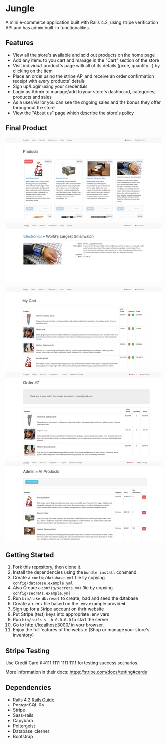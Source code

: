 # Jungle

A mini e-commerce application built with Rails 4.2, using stripe verification API and has admin built-in functionalities.


## Features 

- View all the store's available and sold out products on the home page
- Add any items to you cart and manage in the "Cart" section of the store
- Visit individual product's page with all of its details (price, quantity...) by clicking on the item
- Place an order using the stripe API and receive an order confirmation receipt with every products' details
- Sign up/Login using your credentials
- Login as Admin to manage/add to your store's dashboard, categories, products and sales
- As a user/visitor you can see the ongoing sales and the bonus they offer throughout the store
- View the "About us" page which describe the store's policy


## Final Product

!["Home page display & Add to cart and producgt details functionality"](https://github.com/SergeRodriguez/jungle-rails/blob/master/docs/home-page.png)

!["Product page with item details"](https://github.com/SergeRodriguez/jungle-rails/blob/master/docs/product-page.png)

!["My Cart page displaying items and total price, with payment functionality using the Stripe API"](https://github.com/SergeRodriguez/jungle-rails/blob/master/docs/my-cart.png)

!["Order receipt page displaying the item bought and total order price"](https://github.com/SergeRodriguez/jungle-rails/blob/master/docs/order-receipt.png)

!["Example of admin section where the admin can manage/add products"](https://github.com/SergeRodriguez/jungle-rails/blob/master/docs/admin-products.png)

## Getting Started

1. Fork this repository, then clone it.
2. Install the dependencies using the `bundle install` command.
2. Create a `config/database.yml` file by copying `config/database.example.yml`
3. Also Create a `config/secrets.yml` file by copying `config/secrets.example.yml`
4. Run `bin/rake db:reset` to create, load and seed the database
5. Create an .env file based on the .env.example provided
6. Sign up for a Stripe account on their website
7. Put Stripe (test) keys into appropriate .env vars
8. Run `bin/rails s -b 0.0.0.0` to start the server
4. Go to <http://localhost:3000/> in your browser.
5. Enjoy the full features of the website (Shop or manage your store's inventory)

## Stripe Testing

Use Credit Card # 4111 1111 1111 1111 for testing success scenarios.

More information in their docs: <https://stripe.com/docs/testing#cards>

## Dependencies

* Rails 4.2 [Rails Guide](http://guides.rubyonrails.org/v4.2/)
* PostgreSQL 9.x
* Stripe
* Sass-rails
* Capybara
* Poltergeist
* Database_cleaner
* Bootstrap
